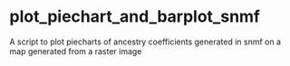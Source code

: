 # plot_piechart_and_barplot_snmf
A script to plot piecharts of ancestry coefficients generated in snmf on a map generated from a raster image
